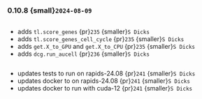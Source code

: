 ### 0.10.8 {small}`2024-08-09`

```{rubric} Features
```
* adds `tl.score_genes` {pr}`235` {smaller}`S Dicks`
* adds `tl.score_genes_cell_cycle` {pr}`235` {smaller}`S Dicks`
* adds `get.X_to_GPU` and `get.X_to_CPU` {pr}`235` {smaller}`S Dicks`
* adds `dcg.run_aucell` {pr}`236` {smaller}`S Dicks`


```{rubric} Misc
```
* updates tests to run on rapids-24.08 {pr}`241` {smaller}`S Dicks`
* updates docker to on rapids-24.08 {pr}`241` {smaller}`S Dicks`
* updates docker to run with cuda-12 {pr}`241` {smaller}`S Dicks`
